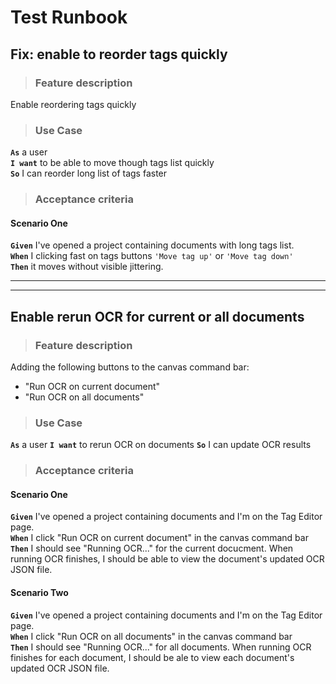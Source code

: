 # Test Runbook

## **Fix: enable to reorder tags quickly**

> ### Feature description ###

Enable reordering tags quickly

> ### Use Case ###

**`As`** a user\
**`I want`** to be able to move though tags list quickly\
**`So`** I can reorder long list of tags faster

> ### Acceptance criteria ###

#### Scenario One ####

**`Given`** I've opened a project containing documents with long tags list.\
**`When`** I clicking fast on tags buttons `'Move tag up'` or `'Move tag down'`\
**`Then`** it moves without visible jittering.

___
___

## **Enable rerun OCR for current or all documents**

> ### Feature description ###
Adding the following buttons to the canvas command bar:

- "Run OCR on current document"
- "Run OCR on all documents"

> ### Use Case ###

**`As`** a user
**`I want`** to rerun OCR on documents
**`So`** I can update OCR results

> ### Acceptance criteria ###

#### Scenario One ####

**`Given`** I've opened a project containing documents and I'm on the Tag Editor page.\
**`When`** I click "Run OCR on current document" in the canvas command bar\
**`Then`** I should see "Running OCR..." for the current docucment. When running OCR finishes, I should be able to view the document's updated OCR JSON file.

#### **Scenario Two** ####

**`Given`** I've opened a project containing documents and I'm on the Tag Editor page.\
**`When`** I click "Run OCR on all documents" in the canvas command bar\
**`Then`** I should see "Running OCR..." for all documents. When running OCR finishes for each document, I should be ale to view each document's updated OCR JSON file.
